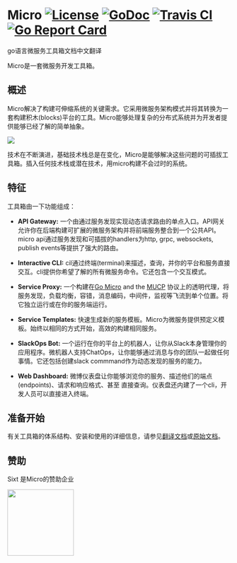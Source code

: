# Micro [![License](https://img.shields.io/:license-apache-blue.svg)](https://opensource.org/licenses/Apache-2.0) [![GoDoc](https://godoc.org/github.com/micro/micro?status.svg)](https://godoc.org/github.com/micro/micro) [![Travis CI](https://travis-ci.org/micro/micro.svg?branch=master)](https://travis-ci.org/micro/micro) [![Go Report Card](https://goreportcard.com/badge/micro/micro)](https://goreportcard.com/report/github.com/micro/micro)

go语言微服务工具箱文档中文翻译

Micro是一套微服务开发工具箱。

## 概述

Micro解决了构建可伸缩系统的关键需求。它采用微服务架构模式并将其转换为一套构建积木(blocks)平台的工具。Micro能够处理复杂的分布式系统并为开发者提供能够已经了解的简单抽象。

<img src="https://micro.mu/micro-diag.svg" />

技术在不断演进，基础技术栈总是在变化，Micro是能够解决这些问题的可插拔工具箱。插入任何技术栈或潜在技术，用micro构建不会过时的系统。

## 特征

工具箱由一下功能组成：

- **API Gateway:** 一个由通过服务发现实现动态请求路由的单点入口。API网关允许你在后端构建可扩展的微服务架构并将前端服务整合到一个公共API。micro api通过服务发现和可插拔的handlers为http, grpc, websockets, publish events等提拱了强大的路由。

- **Interactive CLI:** cil通过终端(terminal)来描述，查询，并你的平台和服务直接交互。cli提供你希望了解的所有微服务命令。它还包含一个交互模式。

- **Service Proxy:** 一个构建在[Go Micro](https://github.com/micro/go-micro) and the [MUCP](https://github.com/micro/protocol) 协议上的透明代理，将服务发现，负载均衡，容错，消息编码，中间件，监视等飞流到单个位置。将它独立运行或在你的服务端运行。

- **Service Templates:** 快速生成新的服务模板。Micro为微服务提供预定义模板。始终以相同的方式开始，高效的构建相同服务。

- **SlackOps Bot:** 一个运行在你的平台上的机器人，让你从Slack本身管理你的应用程序。微机器人支持ChatOps，让你能够通过消息与你的团队一起做任何事情。它还包括创建slack commmand作为动态发现的服务的能力。

- **Web Dashboard:** 微博仪表盘让你能够浏览你的服务、描述他们的端点(endpoints)、请求和响应格式、甚至
直接查询。仪表盘还内建了一个cli，开发人员可以直接进入终端。

## 准备开始
有关工具箱的体系结构、安装和使用的详细信息，请参见[翻译文档](catalogue.md)或[原始文档](https://micro.mu/docs/toolkit.html)。

## 赞助

Sixt 是Micro的赞助企业

<a href="https://micro.mu/blog/2016/04/25/announcing-sixt-sponsorship.html"><img src="https://micro.mu/sixt_logo.png" width=150px height="auto" /></a>

